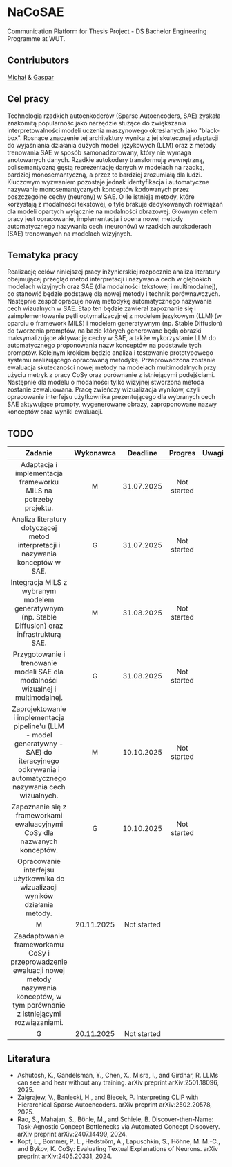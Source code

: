 # NaCoSAE
Communication Platform for Thesis Project - DS Bachelor Engineering Programme at WUT.

## Contriubutors
[Michał](https://github.com/piechotam) & [Gaspar](https://github.com/GasparSekula)

## Cel pracy

Technologia rzadkich autoenkoderów (Sparse Autoencoders, SAE) zyskała znakomitą popularność jako narzędzie służące do zwiększania interpretowalności modeli uczenia maszynowego określanych jako "black-box". Rosnące znaczenie tej architektury wynika z jej skutecznej adaptacji do wyjaśniania działania dużych modeli językowych (LLM) oraz z metody trenowania SAE w sposób samonadzorowany, który nie wymaga anotowanych danych. Rzadkie autokodery transformują wewnętrzną, polisemantyczną gęstą reprezentację danych w modelach na rzadką, bardziej monosemantyczną, a przez to bardziej zrozumiałą dla ludzi. Kluczowym wyzwaniem pozostaje jednak identyfikacja i automatyczne nazywanie monosemantycznych konceptów kodowanych przez poszczególne cechy (neurony) w SAE. O ile istnieją metody, które korzystają z modalności tekstowej, o tyle brakuje dedykowanych rozwiązań dla modeli opartych wyłącznie na modalności obrazowej. Głównym celem pracy jest opracowanie, implementacja i ocena nowej metody automatycznego nazywania cech (neuronów) w rzadkich autokoderach (SAE) trenowanych na modelach wizyjnych.  


## Tematyka pracy

Realizację celów niniejszej pracy inżynierskiej rozpocznie analiza literatury obejmującej przegląd metod interpretacji i nazywania cech w głębokich modelach wizyjnych oraz SAE (dla modalności tekstowej i multimodalnej), co stanowić będzie podstawę dla nowej metody i technik porównawczych. Następnie zespół opracuje nową metodykę automatycznego nazywania cech wizualnych w SAE. Etap ten będzie zawierał zapoznanie się i zaimplementowanie pętli optymalizacyjnej z modelem językowym (LLM) (w oparciu o framework MILS) i modelem generatywnym (np. Stable Diffusion) do tworzenia promptów, na bazie których generowane będą obrazki maksymalizujące aktywację cechy w SAE, a także wykorzystanie LLM do automatycznego proponowania nazw konceptów na podstawie tych promptów. 
Kolejnym krokiem będzie analiza i testowanie prototypowego systemu realizującego opracowaną metodykę. Przeprowadzona zostanie ewaluacja skuteczności nowej metody na modelach multimodalnych przy użyciu metryk z pracy CoSy oraz porównanie z istniejącymi podejściami. 
Następnie dla modelu o modalności tylko wizyjnej stworzona metoda zostanie zewaluowana. Pracę zwieńczy wizualizacja wyników, czyli opracowanie interfejsu użytkownika prezentującego dla wybranych cech SAE aktywujące prompty, wygenerowane obrazy, zaproponowane nazwy konceptów oraz wyniki ewaluacji.  

## TODO

| Zadanie | Wykonawca | Deadline | Progres | Uwagi | Załączniki |
| :-----: | :-------: | :------: | :-----: | :---- | :--------- |
| Adaptacja i implementacja frameworku MILS na potrzeby projektu. | M | 31.07.2025 | Not started | | |
| Analiza literatury dotyczącej metod interpretacji i nazywania konceptów w SAE. | G | 31.07.2025 | Not started | | | 
| Integracja MILS z wybranym modelem generatywnym (np. Stable Diffusion) oraz infrastrukturą SAE. | M | 31.08.2025 | Not started | | |
| Przygotowanie i trenowanie modeli SAE dla modalności wizualnej i multimodalnej.  | G | 31.08.2025 | Not started | | | 
| Zaprojektowanie i implementacja pipeline'u (LLM - model generatywny - SAE) do iteracyjnego odkrywania i automatycznego nazywania cech wizualnych. | M | 10.10.2025 | Not started | | |
| Zapoznanie się z frameworkami ewaluacyjnymi CoSy dla nazwanych konceptów.  | G | 10.10.2025 | Not started | | | 
| Opracowanie interfejsu użytkownika do wizualizacji wyników działania metody.
 | M | 20.11.2025 | Not started | | |
| Zaadaptowanie frameworkamu CoSy i przeprowadzenie ewaluacji nowej metody nazywania konceptów, w tym porównanie z istniejącymi rozwiązaniami. 
 | G | 20.11.2025 | Not started | | | 

 ## Literatura
 - Ashutosh, K., Gandelsman, Y., Chen, X., Misra, I., and Girdhar, R. LLMs can see and hear without any training. arXiv preprint arXiv:2501.18096, 2025.
 - Zaigrajew, V., Baniecki, H., and Biecek, P. Interpreting CLIP with Hierarchical Sparse Autoencoders. arXiv preprint arXiv:2502.20578, 2025.
 - Rao, S., Mahajan, S., Böhle, M., and Schiele, B. Discover-then-Name: Task-Agnostic Concept Bottlenecks via Automated Concept Discovery. arXiv preprint arXiv:2407.14499, 2024.
 - Kopf, L., Bommer, P. L., Hedström, A., Lapuschkin, S., Höhne, M. M.-C., and Bykov, K. CoSy: Evaluating Textual Explanations of Neurons. arXiv preprint arXiv:2405.20331, 2024.
